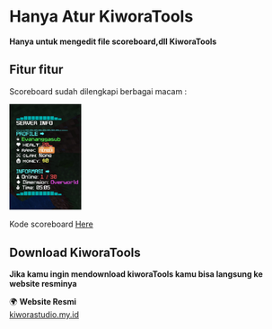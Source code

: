 # Hanya Atur KiworaTools
**Hanya untuk mengedit file scoreboard,dll KiworaTools**

## Fitur fitur
Scoreboard sudah dilengkapi berbagai macam :

<img src="asset/Scoreboard code/IMG_20250223_220553.jpg" width="128">

Kode scoreboard [Here](https://github.com/vannnemcee/Scoreboard-kiwora/blob/main/asset/Scoreboard%20code/Scoreboard%20code.md)

## Download KiworaTools
**Jika kamu ingin mendownload kiworaTools kamu bisa langsung ke website resminya**

🌍 **Website Resmi**  
[kiworastudio.my.id](https://kiworastudio.my.id/)
